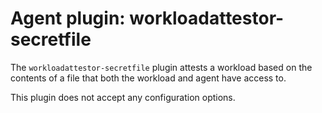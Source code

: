 # Agent plugin: workloadattestor-secretfile

The `workloadattestor-secretfile` plugin attests a workload based on the contents of a file that
both the workload and agent have access to.

This plugin does not accept any configuration options.
